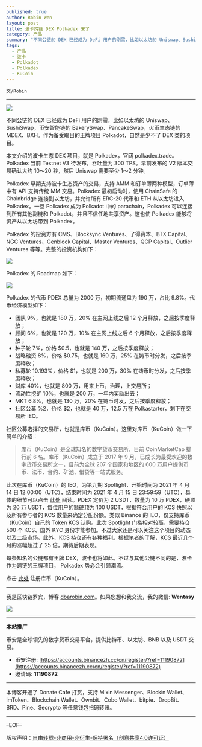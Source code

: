 ```yaml
---
published: true
author: Robin Wen
layout: post
title: 波卡跨链 DEX Polkadex 来了
category: 产品
summary: "不同公链的 DEX 已经成为 DeFi 用户的刚需，比如以太坊的 Uniswap、SushiSwap，币安智能链的 BakerySwap、PancakeSwap，火币生态链的 MDEX、BXH。作为备受瞩目的王牌项目 Polkadot，自然是少不了 DEX 类的项目。本文介绍的波卡生态 DEX 项目，就是 Polkadex，官网 polkadex.trade。Polkadex 当前 Testnet V3 待发布，吞吐量为 300 TPS。早前发布的 V2 版本交易确认大约 10～20 秒，然后 Uniswap 需要至少 1～2 分钟。每条知名的公链都有王牌 DEX，波卡也将如此。不过与其他公链不同的是，波卡作为跨链的王牌项目， Polkadex 势必会引领潮流。"
tags:
  - 产品
  - 波卡
  - Polkadot
  - Polkadex
  - KuCoin
---
```


`文/Robin`

***

![](https://cdn.dbarobin.com/rkfi928.png)

不同公链的 DEX 已经成为 DeFi 用户的刚需，比如以太坊的 Uniswap、SushiSwap，币安智能链的 BakerySwap、PancakeSwap，火币生态链的 MDEX、BXH。作为备受瞩目的王牌项目 Polkadot，自然是少不了 DEX 类的项目。

本文介绍的波卡生态 DEX 项目，就是 Polkadex，官网 polkadex.trade。Polkadex 当前 Testnet V3 待发布，吞吐量为 300 TPS。早前发布的 V2 版本交易确认大约 10～20 秒，然后 Uniswap 需要至少 1～2 分钟。

Polkadex 早期支持波卡生态资产的交易，支持 AMM 和订单薄两种模型，订单薄中有 API 支持传统 MM 交易。Polkadex 最初启动时，使用 ChainSafe 的 Chainbridge 连接到以太坊，并允许所有 ERC-20 代币和 ETH 从以太坊进入 Polkadex。一旦 Polkadex 成为 Polkadot 中的 parachain，Polkadex 可以连接到所有其他副链和 Polkadot，并且不信任地共享资产。这也使 Polkadex 能够将资产从以太坊带到 Polkadex。

Polkadex 的投资方有 CMS、Blocksync Ventures、了得资本、BTX Capital、NGC Ventures、Genblock Capital、Master Ventures、QCP Capital、Outlier Ventures 等等。完整的投资机构如下：

![](https://cdn.dbarobin.com/f9no3wq.png)

Polkadex 的 Roadmap 如下：

![](https://cdn.dbarobin.com/qfuiy8o.png)

Polkadex 的代币 PDEX 总量为 2000 万，初期流通盘为 190 万，占比 9.8%。代币经济模型如下：

* 团队 9%，也就是 180 万，20% 在主网上线之后 12 个月释放，之后按季度释放；
* 顾问 6%，也就是 120 万，10% 在主网上线之后 6 个月释放，之后按季度释放；
* 种子轮 7%，价格 $0.5，也就是 140 万，之后按季度释放；
* 战略融资 8%，价格 $0.75，也就是 160 万，25% 在铸币时分发，之后按季度释放；
* 私募轮 10.193%，价格 $1，也就是 200 万，30% 在铸币时分发，之后按季度释放；
* 财库 40%，也就是 800 万，用来上币，治理，上交易所；
* 流动性挖矿 10%，也就是 200 万，一年内奖励出去；
* MKT 6.8%，也就是 130 万，20% 在铸币时发，之后按季度释放；
* 社区公募 %2，价格 $2，也就是 40 万，12.5 万在 Polkastarter，剩下在交易所 IEO。

社区公募选择的交易所，也就是库币（KuCoin）。这里对库币（KuCoin）做一下简单的介绍：

> 库币（KuCoin）是全球知名的数字货币交易所，目前 CoinMarketCap 排行前 6 名。库币（KuCoin）成立于 2017 年 9 月，已成长为最受欢迎的数字货币交易所之一，目前为全球 207 个国家和地区的 600 万用户提供币币、法币、合约、矿池、借贷等一站式服务。

此次在库币（KuCoin）的 IEO，为第九期 Spotlight，开始时间为 2021 年 4 月 14 日 12:00:00（UTC），结束时间为 2021 年 4 月 15 日 23:59:59（UTC），具体的细节可以点击 [此处](https://www.kucoin.top/news/en-annoucement-of-pdex-token-sale-on-kucoin-spotlight) 阅读。PDEX 定价为 2 USDT，数量为 10 万 PDEX，硬顶为 20 万 USDT，每位用户的额硬顶为 100 USDT，根据符合用户的 KCS 快照以及所有参与者的 KCS 数量来确定分配份额。类似 Binance 的 IEO，仅支持库币（KuCoin）自己的 Token KCS 认购。此次 Spotlight 门槛相对较高，需要持仓 500 个 KCS、国外 KYC 身份才能参加。不过大家还是可以关注这个项目的动态以及二级市场。此外，KCS 持仓还有各种福利。根据笔者的了解，KCS 最近几个月的涨幅超过了 25 倍，期待后期表现。

每条知名的公链都有王牌 DEX，波卡也将如此。不过与其他公链不同的是，波卡作为跨链的王牌项目， Polkadex 势必会引领潮流。

点击 [此处](https://www.kucoin.top/ucenter/signup?rcode=7KerK3&lang=zh_CN&utm_source=friendInvite) 注册库币（KuCoin）。

***

我是区块链罗宾，博客 [dbarobin.com](https://dbarobin.com/)。如果您想和我交流，我的微信: **Wentasy**

![](https://cdn.dbarobin.com/v4yywe2.png)

***

**本站推广**

币安是全球领先的数字货币交易平台，提供比特币、以太坊、BNB 以及 USDT 交易。

* 币安注册: [https://accounts.binancezh.cc/cn/register/?ref=11190872](https://accounts.binancezh.cc/cn/register/?ref=11190872)
* 邀请码: **11190872**

***

本博客开通了 Donate Cafe 打赏，支持 Mixin Messenger、Blockin Wallet、imToken、Blockchain Wallet、Ownbit、Cobo Wallet、bitpie、DropBit、BRD、Pine、Secrypto 等任意钱包扫码转账。

<center>
    <div class="--donate-button"
         data-button-id="f8b9df0d-af9a-460d-8258-d3f435445075"
    ></div>
</center>

***

–EOF–

版权声明：[自由转载-非商用-非衍生-保持署名（创意共享4.0许可证）](http://creativecommons.org/licenses/by-nc-nd/4.0/deed.zh)